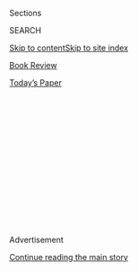 <div id="app">

<div>

<div>

<div>

<div class="NYTAppHideMasthead css-1q2w90k e1suatyy0">

<div class="section css-ui9rw0 e1suatyy2">

<div class="css-eph4ug er09x8g0">

<div class="css-6n7j50">

</div>

<span class="css-1dv1kvn">Sections</span>

<div class="css-10488qs">

<span class="css-1dv1kvn">SEARCH</span>

</div>

[Skip to content](#site-content)[Skip to site index](#site-index)

</div>

<div id="masthead-section-label" class="css-1wr3we4 eaxe0e00">

[Book
Review](https://www.nytimes.com/section/books/review)

</div>

<div class="css-10698na e1huz5gh0">

</div>

</div>

<div id="masthead-bar-one" class="section hasLinks css-15hmgas e1csuq9d3">

<div class="css-uqyvli e1csuq9d0">

</div>

<div class="css-1uqjmks e1csuq9d1">

</div>

<div class="css-9e9ivx">

[](https://myaccount.nytimes.com/auth/login?response_type=cookie&client_id=vi)

</div>

<div class="css-1bvtpon e1csuq9d2">

[Today’s
Paper](https://www.nytimes.com/section/todayspaper)

</div>

</div>

</div>

</div>

<div data-aria-hidden="false">

<div id="site-content" data-role="main">

<div>

<div class="css-1aor85t" style="opacity:0.000000001;z-index:-1;visibility:hidden">

<div class="css-1hqnpie">

<div class="css-epjblv">

<span class="css-17xtcya">[Book
Review](/section/books/review)</span><span class="css-x15j1o">|</span><span class="css-fwqvlz">Isabel
Wilkerson Loves Books. That Doesn’t Mean She Treats Them
Gently.</span>

</div>

<div class="css-k008qs">

<div class="css-1iwv8en">

<span class="css-18z7m18"></span>

<div>

</div>

</div>

<span class="css-1n6z4y">https://nyti.ms/33bDjBk</span>

<div class="css-1705lsu">

<div class="css-4xjgmj">

<div class="css-4skfbu" data-role="toolbar" data-aria-label="Social Media Share buttons, Save button, and Comments Panel with current comment count" data-testid="share-tools">

  - 
  - 
  - 
  - 
    
    <div class="css-6n7j50">
    
    </div>

  - 

</div>

</div>

</div>

</div>

</div>

</div>

<div id="NYT_TOP_BANNER_REGION" class="css-13pd83m">

</div>

<div id="top-wrapper" class="css-1sy8kpn">

<div id="top-slug" class="css-l9onyx">

Advertisement

</div>

[Continue reading the main
story](#after-top)

<div class="ad top-wrapper" style="text-align:center;height:100%;display:block;min-height:250px">

<div id="top" class="place-ad" data-position="top" data-size-key="top">

</div>

</div>

<div id="after-top">

</div>

</div>

<div id="sponsor-wrapper" class="css-1hyfx7x">

<div id="sponsor-slug" class="css-19vbshk">

Supported by

</div>

[Continue reading the main
story](#after-sponsor)

<div id="sponsor" class="ad sponsor-wrapper" style="text-align:center;height:100%;display:block">

</div>

<div id="after-sponsor">

</div>

</div>

[By the
Book](/column/by-the-book "By the Book")

<div class="css-1vkm6nb ehdk2mb0">

# Isabel Wilkerson Loves Books. That Doesn’t Mean She Treats Them Gently.

</div>

<div class="css-79elbk" data-testid="photoviewer-wrapper">

<div class="css-z3e15g" data-testid="photoviewer-wrapper-hidden">

</div>

<div class="css-1a48zt4 ehw59r15" data-testid="photoviewer-children">

![<span class="css-cnj6d5 e1z0qqy90" itemprop="copyrightHolder"><span class="css-1ly73wi e1tej78p0">Credit...</span><span><span>Jillian
Tamaki</span></span></span>](https://static01.nyt.com/images/2020/08/02/books/review/02ByTheBook-Wilkerson/02ByTheBook-Wilkerson-articleLarge.jpg?quality=75&auto=webp&disable=upscale)

</div>

</div>

<div class="css-xt80pu e12qa4dv0">

<div class="css-1w184yk e1m0lo4l0">

July 30,
2020

<div class="css-4xjgmj">

<div class="css-d8bdto" data-role="toolbar" data-aria-label="Social Media Share buttons, Save button, and Comments Panel with current comment count" data-testid="share-tools">

  - 
  - 
  - 
  - 
    
    <div class="css-6n7j50">
    
    </div>

  - 

</div>

</div>

</div>

</div>

<div class="section meteredContent css-1r7ky0e" name="articleBody" itemprop="articleBody">

<div class="css-1fanzo5 StoryBodyCompanionColumn">

<div class="css-53u6y8">

*“Many of them are not only dog-eared, but often
double-cornered-dog-eared, the margins marked up with my own
commentary,” says the author, whose new book is “Caste.”*

**What books are on your nightstand?**

I have years of catching up to do. I am especially looking forward to
reading “The Sympathizer,” by Viet Thanh Nguyen, “Washington Black,” by
Esi Edugyan, and “The Vanishing Half,” by Brit Bennett.

**Are there any classic novels that you only recently read for the first
time?**

I am working my way through Proust because it seems that there is the
notion that every writer ought to and because I have been a Francophile
since my first French class in third grade.

**What’s your favorite book no one else has heard of?**

Back in the 1930s, a Harvard-trained African-American anthropologist,
Allison Davis, and his equally refined wife, Elizabeth, risked their
lives to study life under Jim Crow in a remote section of Mississippi.
They had to sublimate their educated demeanor and act as subordinates
even to the Northern white couple, Burleigh and Mary Gardner, whom they
were teamed with as fellow anthropologists for the project, lest they
disrupt the caste system they were studying and invite danger to
themselves. After years of dedicated fieldwork, Allison Davis and the
Gardners produced a book in 1941 called “Deep South: A Social
Anthropological Study of Caste and Class,” perhaps the earliest study of
caste in America from both sides of the divide. It’s a book that got
overshadowed upon publication and still warrants more recognition for
its groundbreaking view into life as it was in the feudal South.

</div>

</div>

<div class="css-1fanzo5 StoryBodyCompanionColumn">

<div class="css-53u6y8">

**Which writers — novelists, playwrights, critics, journalists, poets —
working today do you admire most?**

We are in the midst of a golden age of Black intellectual abundance at
the precise moment we most need these voices, and it stresses me out to
even attempt to name the many whom I admire. I would include Suzan-Lori
Parks, Lynn Nottage, Adam Serwer, Rachel Kaadzi Ghansah, Saeed Jones,
Tracy K. Smith, Roxane Gay, Ta-Nehisi Coates, Nikole Hannah-Jones, Brent
Staples, Karen Attiah and Yamiche Alcindor. And I must add the
historians: Ibram X. Kendi, Daina Ramey Berry, Erica Armstrong Dunbar,
Blair L. M. Kelley, Carol Anderson and Stephanie Jones-Rogers.

**Which subjects do you wish more authors would write about?**

I wish we could see more books about the inner lives of everyday people
from marginalized groups in our country — not the extremes of either
celebrity or pathology, but just regular working folks who make up, for
instance, the great bulk of African-Americans. People just going about
their days and getting through the challenges of ordinary life do not
get anywhere near the attention they deserve in the popular imagination.
And their invisibility leads to distortions in how an entire group is
seen, gives the impression that people from across the racial divide are
more fundamentally different than we actually are. Two of the most
gorgeous examples that come to mind for me are Toni Morrison’s “Jazz”
and Rita Dove’s “Thomas and Beulah,” both of which elevate the ordinary
to the sublime.

**What books would you recommend to somebody who wants to learn more
about America’s caste system?**

W. E. B. DuBois’s “Black Reconstruction” is vital to understanding the
reinvigoration of caste after the end of the Civil War, as is Eric
Foner’s “Reconstruction.” The late anthropologist Ashley Montagu, in
his 1942 book, “Man’s Most Dangerous Myth,” was among the earliest to
make the case that race was a social construct and that caste was an
underlying driver of our disparities. For understanding how caste
operates in specific segments of our society, I would recommend the
following: “Medical Apartheid,” by Harriet A. Washington, for stunning
insights into how caste has played out in the history of health care in
our country. “The New Jim Crow,” by Michelle Alexander, and “Just
Mercy,” by Bryan Stevenson, for overwhelming evidence of caste in our
criminal justice system. “The Color of Law,” by Richard Rothstein for an
analysis of how caste has undergirded our country’s housing policies.
And for the effect of caste in economics, the work of William A. Darity,
specifically, “Persistent Disparity” and “From Here to Equality.”
Decades ago, in the seminal work “The Annihilation of Caste,” the late
Bhimrao Ambedkar, the revered leader of the Dalit liberation movement,
wrote of the divisive nature of caste in India, but close observers of
racial dynamics in the United States will recognize parallels with our
own country in his impassioned treatise. Gunnar Myrdal’s “An American
Dilemma” remains perhaps the most comprehensive single work on what
Myrdal himself came to see as a caste system in America. And finally,
“The Negro in Chicago,” the 1922 report from the Chicago Commission on
Race Relations, which convened in the aftermath of the 1919 race riots,
is as chillingly prophetic and relevant to us today as it was when it
was written nearly a century ago.

**Which genres do you especially enjoy reading? And which genres do you
avoid?**

I find myself drawn to classic, often underappreciated, novels of the
1930s and 1940s, to works like “The Street,” by Ann Petry, who is
deservedly experiencing a renaissance, “If He Hollers, Let Him Go,” by
Chester Himes, who deserves his own renaissance, and “Black No More,” by
George S. Schuyler. The latter is a clever and biting satire in which
Schuyler imagines the social disruption of an invention that can make
Black people look like white people in a matter of days. Black people
who swear they would never do it, line up to be converted, while
paranoia spreads among white people who fear being infiltrated by Black
people who only look white. Thousands of Black people disappear into the
white world, but have trouble truly passing because they have neither
the back story nor the dominant caste perspective to pull it off, and
thus live in fear of being outed.

</div>

</div>

<div class="css-1fanzo5 StoryBodyCompanionColumn">

<div class="css-53u6y8">

I am always struck by how fresh and unflinching the writing of that era
is, that, in the midst of depression and Jim Crow and war, they wrote
with a fearless straightforwardness and emotional truthtelling that
could have been written today.

**How do you organize your books?**

My books are not only dear to me, they are central to my research and to
the act of writing. Many of them are not only dog-eared, but often
double-cornered-dog-eared, the margins marked up with my own commentary.
So being able to locate a book is crucial, but my books are only
organized loosely by subject area. I have so many books on a range of
overlapping subjects, too many books for any one room, too many books
for the overflowing shelves, that, especially in the thick of writing,
hardly any room in my house is without a pile of books on whatever flat
surface happens to be available. This means that I am frequently on the
hunt through multiple rooms for a book I need, and am grateful for the
internal compass that seems always to save me. There have been times
where I have had to read a book a day for research, and this internal
compass seems to somehow remember the general vicinity of whatever book
I’m looking for and wherever it has last been seen.

**What book might people be surprised to find on your shelves?**

“Blindness,” by José Saramago, one of my favorites in the world. From
the moment I first read it years ago while on a trip to Portugal, I have
loved it for its unsentimentally pure and raw comprehension of human
nature. It’s a prophecy and a parable about the range of human reactions
when an unnamed city in an unnamed country is suddenly afflicted with a
mysterious contagion of blindness. He chooses to leave the characters
unnamed as well and thus hurls us into the isolating anonymity of the
social disorder that ensues. With the turn of each alarming or endearing
page, I thought to myself, this is exactly what humans would do. He
holds a light to the bleak underside of human frailties that get people
into trouble as they relate to one another, and he writes with a seeming
wish to believe that, despite evidence at times to the contrary, while
humans will do whatever it takes to survive, they are, in the end,
essentially good.

**What book would you recommend for America’s current political
moment?**

If forced to name a single one, it would have to be Baldwin’s “The Fire
Next Time.” He captured our present before it had even happened.

**What’s the best book you’ve ever received as a gift?**

Years ago, I was in the earliest stages of what would become “The Warmth
of Other Suns,” still putting my thoughts into language, and teaching at
Princeton for a semester. One day, I was chatting with a group of
faculty members about the unnamed, embryonic book I was working on. Soon
afterward, one of them handed me a copy of “Caste and Class in a
Southern Town,” by John Dollard, and said it might be of some help to
me. It was the first I had heard of Dollard or seen the word “caste”
applied to America. It felt both dissonant and intriguingly appropriate.
I realized then that what I was hearing in the interviews I was
conducting with people who had fled the Jim Crow South was, in fact, the
testimony of survivors of a caste system here in our own country. It set
me on a course of researching everything I could about caste, and I have
been using the word ever since.

**You’re organizing a literary dinner party. Which three writers, dead
or alive, do you invite?**

Richard Wright, James Baldwin and Zora Neale Hurston, to sit between
them and to referee, over her favorite oysters and cornmeal dumplings
and sweet potato pone.

</div>

</div>

</div>

<div>

</div>

<div>

</div>

<div>

</div>

<div>

<div id="bottom-wrapper" class="css-1ede5it">

<div id="bottom-slug" class="css-l9onyx">

Advertisement

</div>

[Continue reading the main
story](#after-bottom)

<div id="bottom" class="ad bottom-wrapper" style="text-align:center;height:100%;display:block;min-height:90px">

</div>

<div id="after-bottom">

</div>

</div>

</div>

</div>

</div>

## Site Index

<div>

</div>

## Site Information Navigation

  - [© <span>2020</span> <span>The New York Times
    Company</span>](https://help.nytimes.com/hc/en-us/articles/115014792127-Copyright-notice)

<!-- end list -->

  - [NYTCo](https://www.nytco.com/)
  - [Contact
    Us](https://help.nytimes.com/hc/en-us/articles/115015385887-Contact-Us)
  - [Work with us](https://www.nytco.com/careers/)
  - [Advertise](https://nytmediakit.com/)
  - [T Brand Studio](http://www.tbrandstudio.com/)
  - [Your Ad
    Choices](https://www.nytimes.com/privacy/cookie-policy#how-do-i-manage-trackers)
  - [Privacy](https://www.nytimes.com/privacy)
  - [Terms of
    Service](https://help.nytimes.com/hc/en-us/articles/115014893428-Terms-of-service)
  - [Terms of
    Sale](https://help.nytimes.com/hc/en-us/articles/115014893968-Terms-of-sale)
  - [Site
    Map](https://spiderbites.nytimes.com)
  - [Help](https://help.nytimes.com/hc/en-us)
  - [Subscriptions](https://www.nytimes.com/subscription?campaignId=37WXW)

</div>

</div>

</div>

</div>
